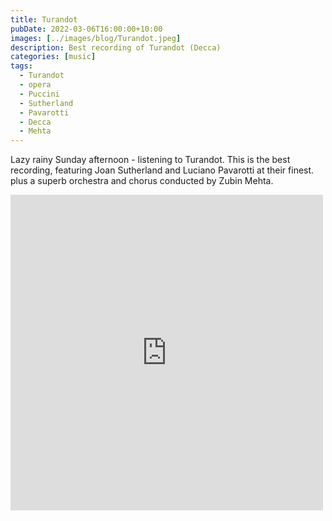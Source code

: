 ```yaml
---
title: Turandot
pubDate: 2022-03-06T16:00:00+10:00
images: [../images/blog/Turandot.jpeg]
description: Best recording of Turandot (Decca)
categories: [music]
tags:
  - Turandot
  - opera
  - Puccini
  - Sutherland
  - Pavarotti
  - Decca
  - Mehta
---
```


Lazy rainy Sunday afternoon - listening to Turandot. This is the best recording, featuring Joan Sutherland and Luciano Pavarotti at their finest. plus a superb orchestra and chorus conducted by Zubin Mehta.

<iframe src="https://www.facebook.com/plugins/post.php?href=https%3A%2F%2Fwww.facebook.com%2Fchris1.tham%2Fposts%2Fpfbid0zHkamGDVBNWrEU2REtHuxeb6jzWEBJ26edrYGFEnQPrSjkZw4HHtMqjXhxoWWLhfl&show_text=true&width=500" width="500" height="505" style="border:none;overflow:hidden" scrolling="no" frameborder="0" allowfullscreen="true" allow="autoplay; clipboard-write; encrypted-media; picture-in-picture; web-share"></iframe>
